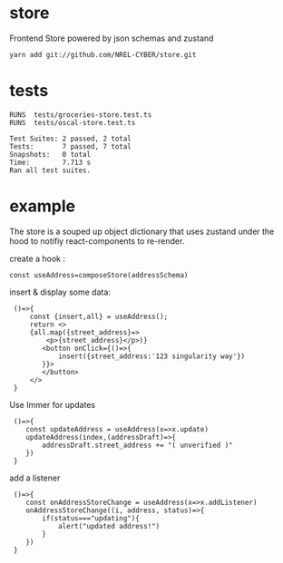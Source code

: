 # store
Frontend Store powered by json schemas and zustand

    yarn add git://github.com/NREL-CYBER/store.git

# tests
    RUNS  tests/groceries-store.test.ts
    RUNS  tests/oscal-store.test.ts

    Test Suites: 2 passed, 2 total
    Tests:       7 passed, 7 total
    Snapshots:   0 total
    Time:        7.713 s
    Ran all test suites.

# example

The store is a souped up object dictionary that uses zustand under the hood to notifiy react-components to re-render.


create a hook :

    const useAddress=composeStore(addressSchema)

insert & display some data:

     ()=>{
         const {insert,all} = useAddress();
         return <>
         {all.map({street_address}=>
             <p>{street_address}</p>)}
            <button onClick={()=>{
                insert({street_address:'123 singularity way'})
            }}>
            </button>
         </>
     }

Use Immer for updates

     ()=>{
        const updateAddress = useAddress(x=>x.update)
        updateAddress(index,(addressDraft)=>{
            addressDraft.street_address += "( unverified )"
        })
     }



add a listener

     ()=>{
        const onAddressStoreChange = useAddress(x=>x.addListener)
        onAddressStoreChange((i, address, status)=>{
            if(status==="updating"){
                alert("updated address!")
            }
        })
     }

